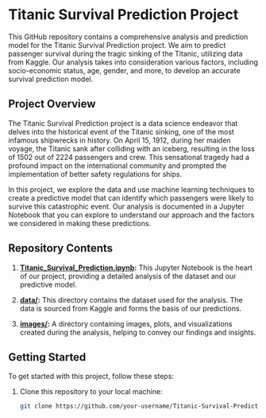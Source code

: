 # Titanic Survival Prediction Project

This GitHub repository contains a comprehensive analysis and prediction model for the Titanic Survival Prediction project. We aim to predict passenger survival during the tragic sinking of the Titanic, utilizing data from Kaggle. Our analysis takes into consideration various factors, including socio-economic status, age, gender, and more, to develop an accurate survival prediction model.

## Project Overview

The Titanic Survival Prediction project is a data science endeavor that delves into the historical event of the Titanic sinking, one of the most infamous shipwrecks in history. On April 15, 1912, during her maiden voyage, the Titanic sank after colliding with an iceberg, resulting in the loss of 1502 out of 2224 passengers and crew. This sensational tragedy had a profound impact on the international community and prompted the implementation of better safety regulations for ships.

In this project, we explore the data and use machine learning techniques to create a predictive model that can identify which passengers were likely to survive this catastrophic event. Our analysis is documented in a Jupyter Notebook that you can explore to understand our approach and the factors we considered in making these predictions.

## Repository Contents

1. **[Titanic_Survival_Prediction.ipynb](Titanic_Survival_Prediction.ipynb):** This Jupyter Notebook is the heart of our project, providing a detailed analysis of the dataset and our predictive model.

2. **[data/](data/):** This directory contains the dataset used for the analysis. The data is sourced from Kaggle and forms the basis of our predictions.

3. **[images/](images/):** A directory containing images, plots, and visualizations created during the analysis, helping to convey our findings and insights.

## Getting Started

To get started with this project, follow these steps:

1. Clone this repository to your local machine:

   ```bash
   git clone https://github.com/your-username/Titanic-Survival-Prediction.git

